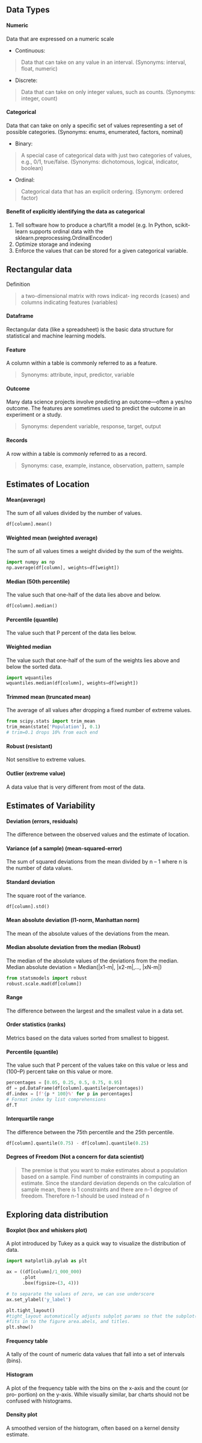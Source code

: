 ## Data Types

#### Numeric
Data that are expressed on a numeric scale

- Continuous: 
> Data that can take on any value in an interval. (Synonyms: interval, float, numeric)
- Discrete: 
> Data that can take on only integer values, such as counts. (Synonyms: integer, count)

#### Categorical
Data that can take on only a specific set of values representing a set of possible categories. (Synonyms: enums, enumerated, factors, nominal)

- Binary: 
> A special case of categorical data with just two categories of values, e.g., 0/1, true/false. (Synonyms: dichotomous, logical, indicator, boolean)
- Ordinal: 
> Categorical data that has an explicit ordering. (Synonym: ordered factor)

#### Benefit of explicitly identifying the data as categorical
1. Tell software how to produce a chart/fit a model (e.g. In Python, scikit-learn supports ordinal data with the sklearn.preprocessing.OrdinalEncoder)
2. Optimize storage and indexing
3. Enforce the values that can be stored for a given categorical variable. 

## Rectangular data

Definition
> a two-dimensional matrix with rows indicat‐ ing records (cases) and columns indicating features (variables)

#### Dataframe
Rectangular data (like a spreadsheet) is the basic data structure for statistical and machine learning models.

#### Feature
A column within a table is commonly referred to as a feature.

> Synonyms: attribute, input, predictor, variable

#### Outcome
Many data science projects involve predicting an outcome—often a yes/no outcome. The features are sometimes used to predict the outcome in an experiment or a study.

> Synonyms: dependent variable, response, target, output

#### Records
A row within a table is commonly referred to as a record.

> Synonyms: case, example, instance, observation, pattern, sample

## Estimates of Location

#### Mean(average)
The sum of all values divided by the number of values.
```python
df[column].mean()
```

#### Weighted mean (weighted average)
The sum of all values times a weight divided by the sum of the weights.
```python
import numpy as np
np.average(df[column], weights=df[weight])
```
#### Median (50th percentile)
The value such that one-half of the data lies above and below.
```python
df[column].median()
```
#### Percentile (quantile)
The value such that P percent of the data lies below.

#### Weighted median
The value such that one-half of the sum of the weights lies above and below the sorted data.
```python
import wquantiles
wquantiles.median(df[column], weights=df[weight])
```
#### Trimmed mean (truncated mean)
The average of all values after dropping a fixed number of extreme values.
```python
from scipy.stats import trim_mean
trim_mean(state['Population'], 0.1)
# trim=0.1 drops 10% from each end
```
#### Robust (resistant)
Not sensitive to extreme values.

#### Outlier (extreme value)
A data value that is very different from most of the data.

## Estimates of Variability

#### Deviation (errors, residuals)
The difference between the observed values and the estimate of location.

#### Variance (of a sample) (mean-squared-error)
The sum of squared deviations from the mean divided by n – 1 where n is the number of data values.

#### Standard deviation
The square root of the variance.
```python
df[column].std()
```

#### Mean absolute deviation (l1-norm, Manhattan norm)
The mean of the absolute values of the deviations from the mean.

#### Median absolute deviation from the median (Robust)
The median of the absolute values of the deviations from the median.
Median absolute deviation = Median(|x1-m|, |x2-m|,..., |xN-m|)
```python
from statsmodels import robust
robust.scale.mad(df[column])
```
#### Range
The difference between the largest and the smallest value in a data set.

#### Order statistics (ranks)
Metrics based on the data values sorted from smallest to biggest.

#### Percentile (quantile)
The value such that P percent of the values take on this value or less and (100–P) percent take on this value or more.

```python
percentages = [0.05, 0.25, 0.5, 0.75, 0.95]
df = pd.DataFrame(df[column].quantile(percentages))
df.index = [f'{p * 100}%' for p in percentages]
# Format index by list comprehensions
df.T
```

#### Interquartile range
The difference between the 75th percentile and the 25th percentile.
```python
df[column].quantile(0.75) - df[column].quantile(0.25)
```

#### Degrees of Freedom (Not a concern for data scientist)
> The premise is that you want to make estimates about a population based on a sample. Find number of constraints in computing an estimate. Since the standard deviation depends on the calculation of sample mean, there is 1 constraints and there are n-1 degree of freedom. Therefore n-1 should be used instead of n

## Exploring data distribution

#### Boxplot (box and whiskers plot)
A plot introduced by Tukey as a quick way to visualize the distribution of data.
```python
import matplotlib.pylab as plt

ax = ((df[column]/1_000_000)
      .plot
      .box(figsize=(3, 4)))

# to separate the values of zero, we can use underscore
ax.set_ylabel('y_label')

plt.tight_layout()
#tight_layout automatically adjusts subplot params so that the subplot(s) 
#fits in to the figure area.abels, and titles.
plt.show()
```

#### Frequency table
A tally of the count of numeric data values that fall into a set of intervals (bins).

#### Histogram
A plot of the frequency table with the bins on the x-axis and the count (or pro‐ portion) on the y-axis. While visually similar, bar charts should not be confused with histograms. 

#### Density plot
A smoothed version of the histogram, often based on a kernel density estimate.



